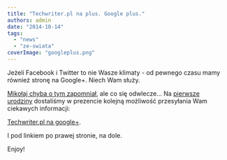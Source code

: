 ```yaml
---
title: "Techwriter.pl na plus. Google plus."
authors: admin
date: "2014-10-14"
tags:
  - "news"
  - "ze-swiata"
coverImage: "googleplus.png"
---
```


Jeżeli Facebook i Twitter to nie Wasze klimaty - od pewnego czasu mamy również
stronę na Google+. Niech Wam służy.

[Mikołaj chyba o tym zapomniał](http://techwriter.pl/prezent-od-sw-mikolaja-twarzoksiazka/),
ale co się odwlecze... Na
[pierwsze urodziny](http://techwriter.pl/to-juz-rok/) dostaliśmy w prezencie
kolejną możliwość przesyłania Wam ciekawych informacji:

[Techwriter.pl na google+](https://plus.google.com/103594524509520250360).

I pod linkiem po prawej stronie, na dole.

Enjoy!
